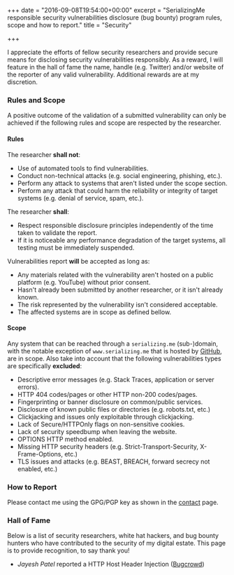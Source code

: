 +++
date = "2016-09-08T19:54:00+00:00"
excerpt = "SerializingMe responsible security vulnerabilities disclosure (bug bounty) program rules, scope and how to report."
title = "Security"

+++

I appreciate the efforts of fellow security researchers and provide secure means for disclosing security vulnerabilities responsibly. As a reward, I will feature in the hall of fame the name, handle (e.g. Twitter) and/or website of the reporter of any valid vulnerability. Additional rewards are at my discretion.

### Rules and Scope

A positive outcome of the validation of a submitted vulnerability can only be achieved if the following rules and scope are respected by the researcher.

#### Rules

The researcher __shall not__:

* Use of automated tools to find vulnerabilities.
* Conduct non-technical attacks (e.g. social engineering, phishing, etc.).
* Perform any attack to systems that aren't listed under the scope section.
* Perform any attack that could harm the reliability or integrity of target systems (e.g. denial of service, spam, etc.).

The researcher __shall__:

* Respect responsible disclosure principles independently of the time taken to validate the report.
* If it is noticeable any performance degradation of the target systems, all testing must be immediately suspended.

Vulnerabilities report __will__ be accepted as long as:

* Any materials related with the vulnerability aren't hosted on a public platform (e.g. YouTube) without prior consent.
* Hasn't already been submitted by another researcher, or it isn't already known.
* The risk represented by the vulnerability isn't considered acceptable.
* The affected systems are in scope as defined bellow.

#### Scope

Any system that can be reached through a `serializing.me` (sub-)domain, with the notable exception of `www.serializing.me` that is hosted by [GitHub][3], are in scope. Also take into account that the following vulnerabilities types are specifically __excluded__:

* Descriptive error messages (e.g. Stack Traces, application or server errors).
* HTTP 404 codes/pages or other HTTP non-200 codes/pages.
* Fingerprinting or banner disclosure on common/public services.
* Disclosure of known public files or directories (e.g. robots.txt, etc.)
* Clickjacking and issues only exploitable through clickjacking.
* Lack of Secure/HTTPOnly flags on non-sensitive cookies.
* Lack of security speedbump when leaving the website.
* OPTIONS HTTP method enabled.
* Missing HTTP security headers (e.g. Strict-Transport-Security, X-Frame-Options, etc.)
* TLS issues and attacks (e.g. BEAST, BREACH, forward secrecy not enabled, etc.)

### How to Report

Please contact me using the GPG/PGP key as shown in the [contact][1] page.

### Hall of Fame

Below is a list of security researchers, white hat hackers, and bug bounty hunters who have contributed to the security of my digital estate. This page is to provide recognition, to say thank you!

* _Jayesh Patel_ reported a HTTP Host Header Injection ([Bugcrowd][4])

[1]: /contacts/ "Contact Page"
[2]: /security/hall-of-fame/ "Hall of Fame"
[3]: https://www.github.com/ "GitHub"
[4]: https://bugcrowd.com/jayeshpatel "Bugcrowd Profile"
